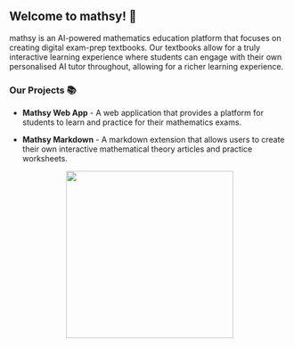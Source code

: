 ## Welcome to mathsy! 🚀

mathsy is an AI-powered mathematics education platform that focuses on creating digital exam-prep textbooks. Our textbooks allow for a truly interactive learning experience where students can engage with their own personalised AI tutor throughout, allowing for a richer learning experience.

### Our Projects 📚

- **Mathsy Web App** - A web application that provides a platform for students to learn and practice for their mathematics exams.

- **Mathsy Markdown** - A markdown extension that allows users to create their own interactive mathematical theory articles and practice worksheets.

<div align="center">
    <img align="center" src="https://i.giphy.com/zPbnEgxsPJOJSD3qfr.webp" height="300px" />
</div>
